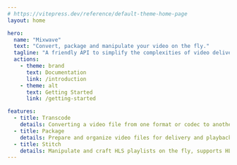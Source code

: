 ```yaml
---
# https://vitepress.dev/reference/default-theme-home-page
layout: home

hero:
  name: "Mixwave"
  text: "Convert, package and manipulate your video on the fly."
  tagline: "A friendly API to simplify the complexities of video delivery."
  actions:
    - theme: brand
      text: Documentation
      link: /introduction
    - theme: alt
      text: Getting Started
      link: /getting-started

features:
  - title: Transcode
    details: Converting a video file from one format or codec to another, at scale.
  - title: Package
    details: Prepare and organize video files for delivery and playback.
  - title: Stitch
    details: Manipulate and craft HLS playlists on the fly, supports HLS interstitials.
---
```

